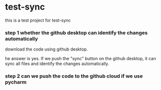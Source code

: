 # test-sync
this is a test project for test-sync

### step 1 whether the github desktop can identify the changes automatically
download the code using github desktop. 

he answer is yes. If we push the "sync" button on the github desktop, it can sync all files and identify the changes automatically.


### step 2 can we push the code to the github cloud if we use pycharm
